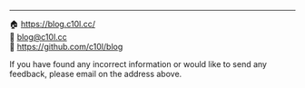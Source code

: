 ***

🏠 <https://blog.c10l.cc/><br/>
📧 <blog@c10l.cc><br/>
💾 <https://github.com/c10l/blog><br/>

If you have found any incorrect information or would like to send any feedback, please email on the address above.
